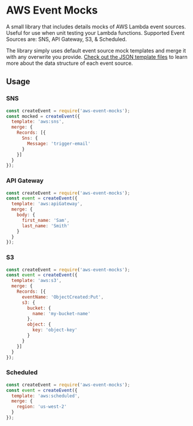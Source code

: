 # AWS Event Mocks
A small library that includes details mocks of AWS Lambda event sources. Useful for use when unit testing your Lambda functions. Supported Event Sources are: SNS, API Gateway, S3, & Scheduled.

The library simply uses default event source mock templates and merge it with any overwrite you provide. [Check out the JSON template files](/events) to learn more about the data structure of each event source.

## Usage

### SNS

```js
const createEvent = require('aws-event-mocks');
const mocked = createEvent({
  template: 'aws:sns',
  merge: {
    Records: [{
      Sns: {
        Message: 'trigger-email'
      }
    }]
  }
});
```

### API Gateway

```js
const createEvent = require('aws-event-mocks');
const event = createEvent({
  template: 'aws:apiGateway',
  merge: {
    body: {
      first_name: 'Sam',
      last_name: 'Smith'
    }
  }
});
```

### S3

```js
const createEvent = require('aws-event-mocks');
const event = createEvent({
  template: 'aws:s3',
  merge: {
    Records: [{
      eventName: 'ObjectCreated:Put',
      s3: {
        bucket: {
          name: 'my-bucket-name'
        },
        object: {
          key: 'object-key'
        }
      }
    }]
  }
});
```

### Scheduled

```js
const createEvent = require('aws-event-mocks');
const event = createEvent({
  template: 'aws:scheduled',
  merge: {
    region: 'us-west-2'
  }
});
```
